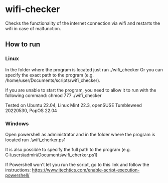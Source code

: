 # wifi-checker
Checks the functionality of the internet connection via wifi and restarts the wifi in case of malfunction.

## How to run

### Linux
In the folder where the program is located just run ./wifi_checker
Or you can specify the exact path to the program (e.g. /home/user/Documents/scripts/wifi_checker).

If you are unable to start the program, you need to allow it to run with the following command: chmod 777 ./wifi_checker

Tested on Ubuntu 22.04, Linux Mint 22.3, openSUSE Tumbleweed 20220530, PopOS 22.04

### Windows

Open powershell as administrator and in the folder where the program is located run .\wifi_cherker.ps1

It is also possible to specify the full path to the program (e.g. C:\users\admin\Documents\wifi_cherker.ps1)

If Powershell won't let you run the script, go to this link and follow the instructions: https://www.itechtics.com/enable-script-execution-powershell/